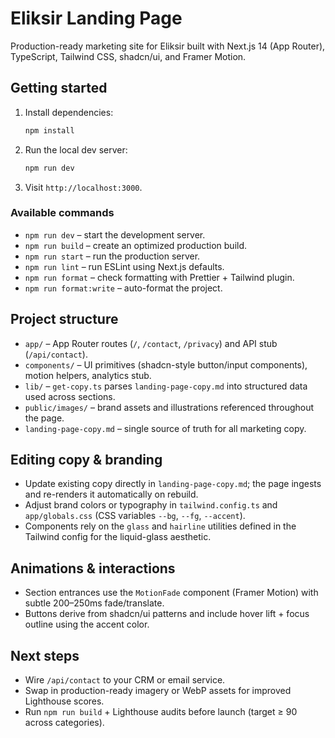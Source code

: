 # Eliksir Landing Page

Production-ready marketing site for Eliksir built with Next.js 14 (App Router), TypeScript, Tailwind CSS, shadcn/ui, and Framer Motion.

## Getting started

1. Install dependencies:
   ```bash
   npm install
   ```
2. Run the local dev server:
   ```bash
   npm run dev
   ```
3. Visit `http://localhost:3000`.

### Available commands

- `npm run dev` – start the development server.
- `npm run build` – create an optimized production build.
- `npm run start` – run the production server.
- `npm run lint` – run ESLint using Next.js defaults.
- `npm run format` – check formatting with Prettier + Tailwind plugin.
- `npm run format:write` – auto-format the project.

## Project structure

- `app/` – App Router routes (`/`, `/contact`, `/privacy`) and API stub (`/api/contact`).
- `components/` – UI primitives (shadcn-style button/input components), motion helpers, analytics stub.
- `lib/` – `get-copy.ts` parses `landing-page-copy.md` into structured data used across sections.
- `public/images/` – brand assets and illustrations referenced throughout the page.
- `landing-page-copy.md` – single source of truth for all marketing copy.

## Editing copy & branding

- Update existing copy directly in `landing-page-copy.md`; the page ingests and re-renders it automatically on rebuild.
- Adjust brand colors or typography in `tailwind.config.ts` and `app/globals.css` (CSS variables `--bg`, `--fg`, `--accent`).
- Components rely on the `glass` and `hairline` utilities defined in the Tailwind config for the liquid-glass aesthetic.

## Animations & interactions

- Section entrances use the `MotionFade` component (Framer Motion) with subtle 200–250ms fade/translate.
- Buttons derive from shadcn/ui patterns and include hover lift + focus outline using the accent color.

## Next steps

- Wire `/api/contact` to your CRM or email service.
- Swap in production-ready imagery or WebP assets for improved Lighthouse scores.
- Run `npm run build` + Lighthouse audits before launch (target ≥ 90 across categories).
